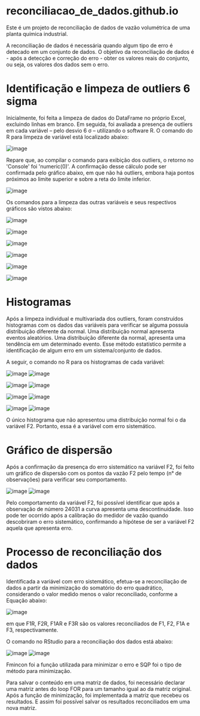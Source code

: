 # reconciliacao_de_dados.github.io
Este é um projeto de reconciliação de dados de vazão volumétrica de uma planta química industrial. 

A reconciliação de dados é necessária quando algum tipo de erro é detecado em um conjunto de dados. O objetivo da reconciliação de dados é - após a detecção e correção do erro - obter os valores reais do conjunto, ou seja, os valores dos dados sem o erro.

# Identificação e limpeza de outliers 6 sigma

Inicialmente, foi feita a limpeza de dados do DataFrame no próprio Excel, excluindo linhas em branco. Em seguida, foi avaliada a presença de outliers em cada variável – pelo desvio 6 σ – utilizando o software R. O comando do R para limpeza de variável está localizado abaixo: 

![image](https://user-images.githubusercontent.com/81119854/124486313-d8a3cd80-dd83-11eb-85bb-8214c190f29d.png)

Repare que, ao compilar o comando para exibição dos outliers, o retorno no 'Console' foi 'numeric(0)'. A confirmação desse cálculo pode ser confirmada pelo gráfico abaixo, em que não há outliers, embora haja pontos próximos ao limite superior e sobre a reta do limite inferior.

![image](https://user-images.githubusercontent.com/81119854/124486764-4d770780-dd84-11eb-94bf-3242c54af358.png)

Os comandos para a limpeza das outras variáveis e seus respectivos gráficos são vistos abaixo: 

![image](https://user-images.githubusercontent.com/81119854/124487364-fcb3de80-dd84-11eb-9e14-be1d40e468b0.png)

![image](https://user-images.githubusercontent.com/81119854/124487420-148b6280-dd85-11eb-8ab7-0203ae3f2c8a.png)

![image](https://user-images.githubusercontent.com/81119854/124487710-6d5afb00-dd85-11eb-94ea-2bcab61285fc.png)

![image](https://user-images.githubusercontent.com/81119854/124487591-4ac8e200-dd85-11eb-9d14-0d77d9ca8554.png)

![image](https://user-images.githubusercontent.com/81119854/124487845-8fed1400-dd85-11eb-93a1-103ce7ef4a50.png)

![image](https://user-images.githubusercontent.com/81119854/124487984-b57a1d80-dd85-11eb-84c6-da3f9d6b45f1.png)

# Histogramas

Após a limpeza individual e multivariada dos outliers, foram construídos histogramas com os dados das variáveis para verificar se alguma possuía distribuição diferente da normal. Uma distribuição normal apresenta eventos aleatórios. Uma distribuição diferente da normal, apresenta uma tendência em um determinado evento. Esse método estatístico permite a identificação de algum erro em um sistema/conjunto de dados.

A seguir, o comando no R para os histogramas de cada variável: 

![image](https://user-images.githubusercontent.com/81119854/124498171-4ce56d80-dd92-11eb-990f-6971ec6fb3d9.png)
![image](https://user-images.githubusercontent.com/81119854/124498228-62f32e00-dd92-11eb-9ce5-f10e3c82f4fc.png)

![image](https://user-images.githubusercontent.com/81119854/124498322-861ddd80-dd92-11eb-9b50-99b669301079.png)
![image](https://user-images.githubusercontent.com/81119854/124498375-9c2b9e00-dd92-11eb-8e36-e9a04604c8b2.png)

![image](https://user-images.githubusercontent.com/81119854/124498446-ba919980-dd92-11eb-9203-88b6f2d3111c.png)
![image](https://user-images.githubusercontent.com/81119854/124498491-ce3d0000-dd92-11eb-90d3-5143005947f2.png)

![image](https://user-images.githubusercontent.com/81119854/124498543-e876de00-dd92-11eb-8fea-143d5c74e718.png)
![image](https://user-images.githubusercontent.com/81119854/124498588-f9bfea80-dd92-11eb-8a2b-e235e8a47b2c.png)

O único histograma que não apresentou uma distribuição normal foi o da variável F2. Portanto, essa é a variável com erro sistemático. 

# Gráfico de dispersão

Após a confirmação da presença do erro sistemático na variável F2, foi feito um gráfico de dispersão com os pontos da vazão F2 pelo tempo (n° de observações) para verificar seu comportamento. 

![image](https://user-images.githubusercontent.com/81119854/124499096-d184bb80-dd93-11eb-9479-5eab0dd24ac0.png)
![image](https://user-images.githubusercontent.com/81119854/124499038-bca82800-dd93-11eb-9342-7ef8480797e5.png)

Pelo comportamento da variável F2, foi possível identificar que após a observação de número 24031 a curva apresenta uma descontinuidade. Isso pode ter ocorrido após a calibração do medidor de vazão quando descobriram o erro sistemático, confirmando a hipótese de ser a variável F2 aquela que apresenta erro. 

# Processo de reconciliação dos dados

Identificada a variável com erro sistemático, efetua-se a reconciliação de dados a partir da minimização do somatório do erro quadrático, considerando o valor medido menos o valor reconciliado, conforme a Equação abaixo: 

![image](https://user-images.githubusercontent.com/81119854/124499471-6f788600-dd94-11eb-81a6-1732774af428.png)

em que F1R, F2R, F1AR e F3R são os valores reconciliados de F1, F2, F1A e F3, respectivamente.

O comando no RStudio para a reconciliação dos dados está abaixo:

![image](https://user-images.githubusercontent.com/81119854/124499660-c716f180-dd94-11eb-9c1e-f84e1ea68e20.png)
![image](https://user-images.githubusercontent.com/81119854/124499722-df870c00-dd94-11eb-9e3f-b59159132eb4.png)

 Fmincon foi a função utilizada para minimizar o erro e SQP foi o tipo de método para minimização. 
 
 Para salvar o conteúdo em uma matriz de dados, foi necessário declarar uma matriz antes do loop FOR para um tamanho igual ao da matriz original. Após a função de minimização, foi implementada a matriz que recebeu os resultados. E assim foi possível salvar os resultados reconciliados em uma nova matriz. 
 
 
